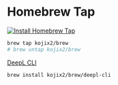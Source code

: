 # Homebrew Tap

[![Install Homebrew Tap](https://github.com/kojix2/homebrew-brew/actions/workflows/install.yml/badge.svg)](https://github.com/kojix2/homebrew-brew/actions/workflows/install.yml)

```sh
brew tap kojix2/brew
# brew untap kojix2/brew
```

[DeepL CLI](https://github.com/kojix2/deepl-cli)

```sh
brew install kojix2/brew/deepl-cli
````
